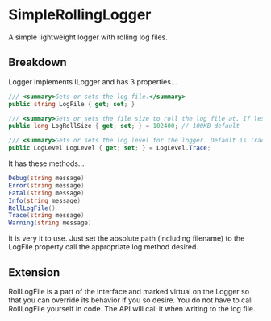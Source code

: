 # SimpleRollingLogger
A simple lightweight logger with rolling log files.

## Breakdown
Logger implements ILogger and has 3 properties...

```C#
/// <summary>Gets or sets the log file.</summary>
public string LogFile { get; set; }

/// <summary>Gets or sets the file size to roll the log file at. If less than 0 then the log file will not be rolled. Default is 102400 (100KB).</summary>
public long LogRollSize { get; set; } = 102400; // 100KB default

/// <summary>Gets or sets the log level for the logger. Default is Trace.</summary>
public LogLevel LogLevel { get; set; } = LogLevel.Trace;
```

It has these methods...

```C#
Debug(string message)
Error(string message)
Fatal(string message)
Info(string message)
RollLogFile()
Trace(string message)
Warning(string message)
```

It is very it to use. Just set the absolute path (including filename) to the LogFile property call the appropriate log method desired.

## Extension
RollLogFile is a part of the interface and marked virtual on the Logger so that you can override its behavior if you so desire. You do not have to call RollLogFile yourself in code. The API will call it when writing to the log file.
